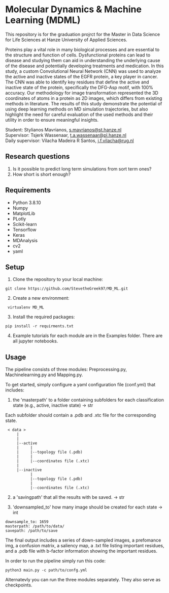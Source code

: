 # Molecular Dynamics & Machine Learning (MDML)

This repository is for the graduation projrct for the Master in Data Science 
for Life Sciences at Hanze University of Applied Sciences.

Proteins play a vital role in many biological processes and are essential to the structure and function of cells. Dysfunctional proteins can lead to disease and studying them can aid in understanding the underlying cause of the disease and potentially developing treatments and medication. In this study, a custom Convolutional Neural Network (CNN) was used to analyze the active and inactive states of the EGFR protein, a key player in cancer. The CNN was able to identify key residues that define the active and inactive state of the protein, specifically the DFG-Asp motif, with 100% accuracy. Our methodology for image transformation represented the 3D coordinates of atoms in a protein as 2D images, which differs from existing methods in literature. The results of this study demonstrate the potential of using deep learning methods on MD simulation trajectories, but also highlight the need for careful evaluation of the used methods and their utility in order to ensure meaningful insights.

Student:          Stylianos Mavrianos, s.mavrianos@st.hanze.nl <br>
Supervisor:       Tsjerk Wassenaar,  t.a.wassenaar@pl.hanze.nl <br>
Daily supervisor: Vilacha Madeira R Santos, j.f.vilacha@rug.nl <br>

## Research questions
1. Is it possible to predict long term simulations from sort term ones? 
2. How short is short enough? 

## Requirements

- Python 3.8.10
- Numpy
- MatplotLib
- PLotly
- Scikit-learn
- Tensorflow
- Keras
- MDAnalysis
- cv2
- yaml

## Setup

1. Clone the repository to your local machine:

```git clone https://github.com/StevetheGreek97/MD_ML.git```

2. Create a new environment:

``` virtualenv MD_ML```

3. Install the required packages:

```pip install -r requirments.txt```

4. Example tutorials for each module are in the Examples folder. There are all jupyter notebooks. 

## Usage

The pipeline consists of three modules: Preprocessing.py, Machinelearning.py and Mapping.py.

 To get started, simply configure a yaml configuration file (conf.yml) that includes:
1. the 'masterpath' to a folder containing subfolders for each classification state (e.g., active, inactive state) -> str

Each subfolder should contain a .pdb and .xtc file for the corresponding state.

```
 < data >
     |  
     |
     |--active
     |     |
     |     |--topology file (.pdb)
     |     |
     |     |--coordinates file (.xtc)
     |
     |--inactive
           |
           |--topology file (.pdb)
           |
           |--coordinates file (.xtc)
```

2. a 'savingpath' that all the results with be saved. -> str

3. 'downsampled_to' how many image should be created for each state -> int

```
downsample_to: 1659
masterpath: /path/to/data/
savepath: /path/to/save

```
The final output includes a series of down-sampled images, a prefomance img, a confusion matrix, a saliency map, a .txt file listing important residues, and a .pdb file with b-factor information showing the important residues. 

In order to run the pipeline simply run this code:
```
python3 main.py -c path/to/confg.yml
```
Alternatevly you can run the three modules separately. They also serve as checkpoints.
